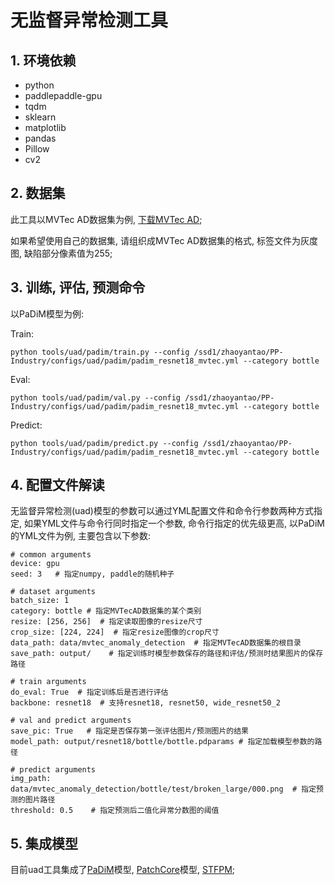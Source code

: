 # 无监督异常检测工具

## 1. 环境依赖

* python
* paddlepaddle-gpu
* tqdm
* sklearn
* matplotlib
* pandas
* Pillow
* cv2


## 2. 数据集

此工具以MVTec AD数据集为例, [下载MVTec AD](https://www.mvtec.com/company/research/datasets/mvtec-ad/);

如果希望使用自己的数据集, 请组织成MVTec AD数据集的格式, 标签文件为灰度图, 缺陷部分像素值为255;


## 3. 训练, 评估, 预测命令

以PaDiM模型为例:

Train:

```python tools/uad/padim/train.py --config /ssd1/zhaoyantao/PP-Industry/configs/uad/padim/padim_resnet18_mvtec.yml --category bottle```

Eval:

```python tools/uad/padim/val.py --config /ssd1/zhaoyantao/PP-Industry/configs/uad/padim/padim_resnet18_mvtec.yml --category bottle```

Predict:

```python tools/uad/padim/predict.py --config /ssd1/zhaoyantao/PP-Industry/configs/uad/padim/padim_resnet18_mvtec.yml --category bottle```



## 4. 配置文件解读

无监督异常检测(uad)模型的参数可以通过YML配置文件和命令行参数两种方式指定, 如果YML文件与命令行同时指定一个参数, 命令行指定的优先级更高, 以PaDiM的YML文件为例, 主要包含以下参数:

```
# common arguments
device: gpu
seed: 3   # 指定numpy, paddle的随机种子

# dataset arguments
batch_size: 1
category: bottle # 指定MVTecAD数据集的某个类别
resize: [256, 256]  # 指定读取图像的resize尺寸
crop_size: [224, 224]  # 指定resize图像的crop尺寸
data_path: data/mvtec_anomaly_detection  # 指定MVTecAD数据集的根目录
save_path: output/    # 指定训练时模型参数保存的路径和评估/预测时结果图片的保存路径

# train arguments
do_eval: True  # 指定训练后是否进行评估
backbone: resnet18  # 支持resnet18, resnet50, wide_resnet50_2

# val and predict arguments
save_pic: True   # 指定是否保存第一张评估图片/预测图片的结果
model_path: output/resnet18/bottle/bottle.pdparams # 指定加载模型参数的路径

# predict arguments
img_path: data/mvtec_anomaly_detection/bottle/test/broken_large/000.png  # 指定预测的图片路径
threshold: 0.5    # 指定预测后二值化异常分数图的阈值
```

## 5. 集成模型

目前uad工具集成了[PaDiM](../../configs/uad/padim/README.md)模型, [PatchCore](../../configs/uad/patchcore/README.md)模型, [STFPM](../../configs/uad/stfpm/README.md);
